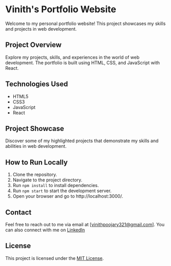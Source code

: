 # Vinith's Portfolio Website

Welcome to my personal portfolio website! This project showcases my skills and projects in web development.

## Project Overview

Explore my projects, skills, and experiences in the world of web development. The portfolio is built using HTML, CSS, and JavaScript with React.

## Technologies Used

- HTML5
- CSS3
- JavaScript
- React

## Project Showcase

Discover some of my highlighted projects that demonstrate my skills and abilities in web development.

## How to Run Locally

1. Clone the repository.
2. Navigate to the project directory.
3. Run `npm install` to install dependencies.
4. Run `npm start` to start the development server.
5. Open your browser and go to http://localhost:3000/.

## Contact

Feel free to reach out to me via email at [vinithpoojary321@gmail.com]. You can also connect with me on [LinkedIn]([https://www.linkedin.com/in/your-username/](https://www.linkedin.com/in/vinithpoojary))
## License

This project is licensed under the [MIT License](LICENSE).
